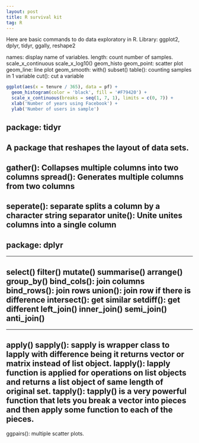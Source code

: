 ```yaml
---
layout: post
title: R survival kit
tag: R
---
```


Here are basic commands to do data exploratory in R.
Library: ggplot2, dplyr, tidyr, ggally, reshape2

names: display name of variables.
length: count number of samples.
scale_x_continuous
scale_x_log10()
geom_histo
geom_point: scatter plot
geom_line: line plot
geom_smooth:
with()
subset()
table(): counting samples in 1 variable
cut(): cut a variable

```r
ggplot(aes(x = tenure / 365), data = pf) + 
  geom_histogram(color = 'black', fill = '#F79420') + 
  scale_x_continuous(breaks = seq(1, 7, 1), limits = c(0, 7)) + 
  xlab('Number of years using Facebook') + 
  ylab('Number of users in sample')
```

## package: tidyr
A package that reshapes the layout of
data sets.
---
gather(): Collapses multiple columns into two columns
spread(): Generates multiple columns from two columns
---
seperate(): separate splits a column by a character string separator
unite(): Unite unites columns into a single column
---

## package: dplyr
---
select()
filter()
mutate()
summarise()
arrange()
group_by()
bind_cols(): join columns
bind_rows(): join rows
union(): join row if there is difference
intersect(): get similar
setdiff(): get different
left_join()
inner_join()
semi_join()
anti_join()
---

---
apply()
sapply(): sapply is wrapper class to lapply with difference being it returns vector or matrix instead of list object.
lapply(): lapply function is applied for operations on list objects and returns a list object of same length of original set.
tapply(): tapply() is a very powerful function that lets you break a vector into pieces and then apply some function to each of the pieces.
---
ggpairs(): multiple scatter plots.